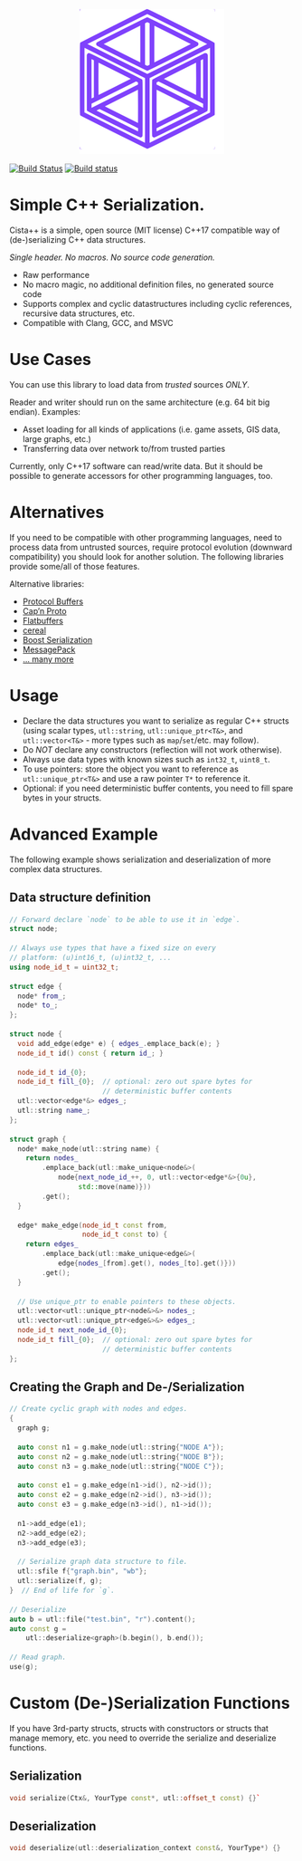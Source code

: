 <p align="center"><img src="logo.svg"></p>

[![Build Status](https://travis-ci.org/felixguendling/cista.svg?branch=master)](https://travis-ci.org/felixguendling/cista) [![Build status](https://ci.appveyor.com/api/projects/status/cwcwp808uhaa5d3w?svg=true)](https://ci.appveyor.com/project/felixguendling/cista)

# Simple C++ Serialization.

Cista++ is a simple, open source (MIT license) C++17 compatible way of (de-)serializing C++ data structures.

*Single header. No macros. No source code generation.*

  - Raw performance
  - No macro magic, no additional definition files, no generated source code
  - Supports complex and cyclic datastructures including cyclic references, recursive data structures, etc.
  - Compatible with Clang, GCC, and MSVC


# Use Cases

You can use this library to load data from *trusted* sources *ONLY*.

Reader and writer should run on the same architecture (e.g. 64 bit big endian).
Examples:

  - Asset loading for all kinds of applications (i.e. game assets, GIS data, large graphs, etc.)
  - Transferring data over network to/from trusted parties

Currently, only C++17 software can read/write data.
But it should be possible to generate accessors
for other programming languages, too.

# Alternatives

If you need to be compatible with other programming languages,
need to process data from untrusted sources,
require protocol evolution (downward compatibility)
you should look for another solution.
The following libraries provide some/all of those features.

Alternative libraries:

  - [Protocol Buffers](https://developers.google.com/protocol-buffers/)
  - [Cap’n Proto](https://capnproto.org/)
  - [Flatbuffers](https://google.github.io/flatbuffers/)
  - [cereal](https://uscilab.github.io/cereal/)
  - [Boost Serialization](https://www.boost.org/doc/libs/1_68_0/libs/serialization/doc/index.html)
  - [MessagePack](https://msgpack.org/)
  - [... many more](https://en.wikipedia.org/wiki/Comparison_of_data_serialization_formats)

# Usage

  - Declare the data structures you want to serialize as regular C++ structs
    (using scalar types, `utl::string`, `utl::unique_ptr<T&>`,
    and `utl::vector<T&>` - more types such as `map`/`set`/etc. may follow).
  - Do *NOT* declare any constructors (reflection will not work otherwise).
  - Always use data types with known sizes such as `int32_t`, `uint8_t`.
  - To use pointers: store the object you want to reference as `utl::unique_ptr<T&>` and use a raw pointer `T*` to reference it.
  - Optional: if you need deterministic buffer contents, you need to fill spare bytes in your structs.


# Advanced Example


The following example shows serialization and deserialization
of more complex data structures.

## Data structure definition

```cpp
// Forward declare `node` to be able to use it in `edge`.
struct node;

// Always use types that have a fixed size on every
// platform: (u)int16_t, (u)int32_t, ...
using node_id_t = uint32_t;

struct edge {
  node* from_;
  node* to_;
};

struct node {
  void add_edge(edge* e) { edges_.emplace_back(e); }
  node_id_t id() const { return id_; }

  node_id_t id_{0};
  node_id_t fill_{0};  // optional: zero out spare bytes for
                       // deterministic buffer contents
  utl::vector<edge*&> edges_;
  utl::string name_;
};

struct graph {
  node* make_node(utl::string name) {
    return nodes_
        .emplace_back(utl::make_unique<node&>(
            node{next_node_id_++, 0, utl::vector<edge*&>{0u},
                 std::move(name)}))
        .get();
  }

  edge* make_edge(node_id_t const from,
                  node_id_t const to) {
    return edges_
        .emplace_back(utl::make_unique<edge&>(
            edge{nodes_[from].get(), nodes_[to].get()}))
        .get();
  }

  // Use unique_ptr to enable pointers to these objects.
  utl::vector<utl::unique_ptr<node&>&> nodes_;
  utl::vector<utl::unique_ptr<edge&>&> edges_;
  node_id_t next_node_id_{0};
  node_id_t fill_{0};  // optional: zero out spare bytes for
                       // deterministic buffer contents
};
```

## Creating the Graph and De-/Serialization

```cpp
// Create cyclic graph with nodes and edges.
{
  graph g;

  auto const n1 = g.make_node(utl::string{"NODE A"});
  auto const n2 = g.make_node(utl::string{"NODE B"});
  auto const n3 = g.make_node(utl::string{"NODE C"});

  auto const e1 = g.make_edge(n1->id(), n2->id());
  auto const e2 = g.make_edge(n2->id(), n3->id());
  auto const e3 = g.make_edge(n3->id(), n1->id());

  n1->add_edge(e1);
  n2->add_edge(e2);
  n3->add_edge(e3);

  // Serialize graph data structure to file.
  utl::sfile f{"graph.bin", "wb"};
  utl::serialize(f, g);
}  // End of life for `g`.

// Deserialize
auto b = utl::file("test.bin", "r").content();
auto const g =
    utl::deserialize<graph>(b.begin(), b.end());

// Read graph.
use(g);
```

# Custom (De-)Serialization Functions

If you have 3rd-party structs, structs with constructors
or structs that manage memory, etc. you need to override
the serialize and deserialize functions.

## Serialization

```cpp
void serialize(Ctx&, YourType const*, utl::offset_t const) {}`
```

## Deserialization

```cpp
void deserialize(utl::deserialization_context const&, YourType*) {}
```
